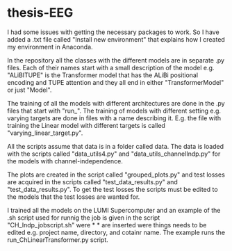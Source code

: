 # thesis-EEG

I had some issues with getting the necessary packages to work. So I have added a .txt file called "Install new environment" that explains how I created my environment in Anaconda. 

In the repository all the classes with the different models are in separate .py files. Each of their names start with a small description of the model e.g. "ALiBITUPE" is the Transformer model that has the ALiBi positional encoding and TUPE attention and they all end in either "TransformerModel" or just "Model". 

The training of all the models with different architectures are done in the .py files that start with "run_". 
The training of models with different setting e.g. varying targets are done in files with a name describing it. E.g. the file with training the Linear model with different targets is called "varying_linear_target.py". 

All the scripts assume that data is in a folder called data. The data is loaded with the scripts called "data_utils4.py" and "data_utils_channelIndp.py" for the models with channel-independence. 

The plots are created in the script called "grouped_plots.py" and test losses are acquired in the scripts called "test_data_results.py" and "test_data_results.py". To get the test losses the scripts must be edited to the models that the test losses are wanted for.

I trained all the models on the LUMI Supercomputer and an example of the .sh script used for runnig the job is given in the script "CH_Indp_jobscript.sh" were * * are inserted were things needs to be edited e.g. project name, directory, and cotainr name. The example runs the run_ChLinearTransformer.py script. 
